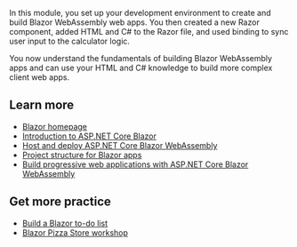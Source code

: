 In this module, you set up your development environment to create and build Blazor WebAssembly web apps. You then created a new Razor component, added HTML and C# to the Razor file, and used binding to sync user input to the calculator logic.

You now understand the fundamentals of building Blazor WebAssembly apps and can use your HTML and C# knowledge to build more complex client web apps.

## Learn more

- [Blazor homepage](https://dotnet.microsoft.com/apps/aspnet/web-apps/blazor)
- [Introduction to ASP.NET Core Blazor](https://docs.microsoft.com/aspnet/core/blazor/?)
- [Host and deploy ASP.NET Core Blazor WebAssembly](https://docs.microsoft.com/aspnet/core/host-and-deploy/blazor/webassembly)
- [Project structure for Blazor apps](https://docs.microsoft.com/dotnet/architecture/blazor-for-web-forms-developers/project-structure)
- [Build progressive web applications with ASP.NET Core Blazor WebAssembly](https://docs.microsoft.com/aspnet/core/blazor/progressive-web-app)

## Get more practice

- [Build a Blazor to-do list](https://docs.microsoft.com/aspnet/core/tutorials/build-your-first-blazor-app)
- [Blazor Pizza Store workshop](https://aka.ms/blazorworkshop)
